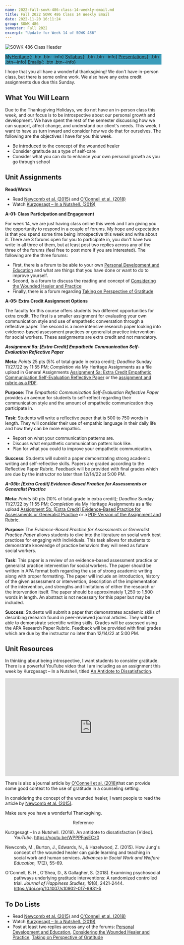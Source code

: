 ```yaml
---
name: 2022-fall-sowk-486-class-14-weekly-email.md
title: Fall 2022 SOWK 486 Class 14 Weekly Email
date: 2022-11-20 16:11:24
group: SOWK 486
semester: Fall 2022
excerpt: "Update for Week 14 of SOWK 486"
---
```


![SOWK 486 Class Header](https://jacobrcampbell.com/assets/media/2020-fall-sowk-486-class-header.png)

<div style="background-color: #3b9cba; width: 100%;" markdown="1">

[MyHeritage](https://myheritage.heritage.edu/ICS/Academics/SOWK/SOWK_486W/2223_FA-SOWK_486W-3/){: .btn .btn--info}
[Syllabus](https://jacobrcampbell.com/assets/media/2022-fall-sowk-486-syllabus.pdf){: .btn .btn--info}
[Presentations](https://presentations.jacobrcampbell.com){: .btn .btn--info}
[Emails](https://jacobrcampbell.com/communications/){: .btn .btn--info}

</div>

I hope that you all have a wonderful thanksgiving! We don't have in-person class, but there is some online work. We also have any extra credit assignments due due this Sunday.

## What You Will Learn

Due to the Thanksgiving Holidays, we do not have an in-person class this week, and our focus is to be introspective about our personal growth and development. We have spent the rest of the semester discussing how we can support, affect change, and understand our client's needs. This week, I want to have us turn inward and consider how we do that for ourselves. The following are the objectives I have for you this week.

- Be introduced to the concept of the wounded healer
- Consider gratitude as a type of self-care
- Consider what you can do to enhance your own personal growth as you go through school


## Unit Assignments

**Read/Watch**

- Read [Newcomb et al. (2015)](https://myheritage.heritage.edu/ICS/Portlets/ICS/Handoutportlet/viewhandler.ashx?handout_id=976f4f9e-a3da-4dda-bd3a-15e8665d5281) and [O'Connell et al. (2018)](https://myheritage.heritage.edu/ICS/Portlets/ICS/Handoutportlet/viewhandler.ashx?handout_id=80d27ac3-a21a-4b7e-ade4-c35635fcf319)
- Watch [Kurzgesagt – In a Nutshell. (2019)](https://youtu.be/WPPPFqsECz0)


**A-01: Class Participation and Engagement**

For week 14, we are just having class online this week and I am giving you the opportunity to respond in a couple of forums. My hope and expectation is that you spend some time being introspective this week and write about it. There are 3 forums open for you to participate in, you don't have two write in all three of them, but at least post two replies across any of the three of the forums (feel free to post more if you are interested). The following are the three forums:

- First, there is a forum to be able to your own [Personal Development and Education](https://myheritage.heritage.edu/ICS/Academics/SOWK/SOWK_486W/2223_FA-SOWK_486W-3/W-14_1121-1127.jnz?portlet=Group_Discussion_Forums&screen=PostView&screenType=change&id=34b6a7be-a4c5-4756-a79b-11cd85eba81d) and what are things that you have done or want to do to improve yourself.
- Second, is a forum to discuss the reading and concept of [Considering the Wounded Healer and Practice](https://myheritage.heritage.edu/ICS/Academics/SOWK/SOWK_486W/2223_FA-SOWK_486W-3/W-14_1121-1127.jnz?portlet=Group_Discussion_Forums&screen=PostView&screenType=change&id=6e4fa964-878d-4140-993f-99d396f17f67)
- Finally, there is a forum regarding [Taking on  Perspective of Gratitude](https://myheritage.heritage.edu/ICS/Academics/SOWK/SOWK_486W/2223_FA-SOWK_486W-3/W-14_1121-1127.jnz?portlet=Group_Discussion_Forums&screen=PostView&screenType=change&id=a6accd42-a8db-48c0-9a94-6a0cd0a53bf1)

**A-05: Extra Credit Assignment Options**

The faculty for this course offers students two different opportunities for extra credit. The first is a smaller assignment for evaluating your own communication style and use of empathetic conversation through a reflective paper. The second is a more intensive research paper looking into evidence-based assessment practices or generalist practice intervention for social workers. These assignments are extra credit and not mandatory.

**_Assignment 5a: [Extra Credit] Empathetic Communication Self-Evaluation Reflective Paper_**

**Meta**: _Points_ 25 pts (5% of total grade in extra credit); _Deadline_ Sunday 11/27/22 by 11:55 PM; _Completion_ via My Heritage Assignments as a file upload in General Assignments [Assignment 5a: Extra Credit Empathetic Communication Self-Evaluation Reflective Paper](https://myheritage.heritage.edu/ICS/Academics/SOWK/SOWK_486W/2223_FA-SOWK_486W-3/Assignments.jnz?portlet=Coursework&screen=AssignmentDetailView&screenType=change&id=0fc3e9e2-655e-4e0d-bcad-c781dfd3086c) or the [assignment and rubric as a PDF](https://myheritage.heritage.edu/ICS/Portlets/ICS/Handoutportlet/viewhandler.ashx?handout_id=8203119f-3b5b-41df-ae10-9bb9a1f87928).

**Purpose**: The _Empathetic Communication Self-Evaluation Reflective Paper_ provides an avenue for students to self-reflect regarding their communication style and the amount of empathetic communication they participate in. 

**Task**: Students will write a reflective paper that is 500 to 750 words in length. They will consider their use of empathic language in their daily life and how they can be more empathic.

- Report on what your communication patterns are.
- Discuss what empathetic communication patters look like.
- Plan for what you could to improve your empathetic communication.

**Success**: Students will submit a paper demonstrating strong academic writing and self-reflective skills. Papers are graded according to the Reflective Paper Rubric. Feedback will be provided with final grades which are due by the instructor no later than 12/14/22 at 5:00 PM.

**_A-05b: [Extra Credit] Evidence-Based Practice for Assessments or Generalist Practice_**

**Meta**:  _Points_ 50 pts (10% of total grade in extra credit); _Deadline_ Sunday 11/27/22 by 11:55 PM; _Completion_ via My Heritage Assignments as a file upload [Assignment 5b: [Extra Credit] Evidence-Based Practice for Assessments or Generalist Practice](https://myheritage.heritage.edu/ICS/Academics/SOWK/SOWK_486W/2223_FA-SOWK_486W-3/Assignments.jnz?portlet=Coursework&screen=AssignmentDetailView&screenType=change&id=0e0612dc-8b87-45e7-902b-f437453a5d41) or a [PDF Version of the Assignment and Rubric](https://myheritage.heritage.edu/ICS/Portlets/ICS/Handoutportlet/viewhandler.ashx?handout_id=3cd7841b-9fec-4597-a302-bef89cd118dd).

**Purpose**: The _Evidence-Based Practice for Assessments or Generalist Practice Paper_ allows students to dive into the literature on social work best practices for engaging with individuals. This task allows for students to demonstrate knowledge of practice behaviors they will need as future social workers.

**Task**: This paper is a review of an evidence-based assessment practice or generalist practice intervention for social workers. The paper should be written in APA format both regarding the use of strong academic writing along with proper formatting. The paper will include an introduction, history of the given assessment or intervention, description of the implementation of the intervention, and strengths and limitations of either the research or the intervention itself. The paper should be approximately 1,250 to 1,500 words in length. An abstract is not necessary for this paper but may be included.

**Success**:  Students will submit a paper that demonstrates academic skills of describing research found in peer-reviewed journal articles. They will be able to demonstrate scientific writing skills. Grades will be assessed using the APA Research Paper Rubric. Feedback will be provided with final grades which are due by the instructor no later than 12/14/22 at 5:00 PM.

## Unit Resources

In thinking about being introspective, I want students to consider gratitude. There is a powerful YouTube video that I am including as an assignment this week by Kurzgesagt – In a Nutshell, titled [An Antidote to Dissatisfaction](https://youtu.be/WPPPFqsECz0).

<iframe width="560" height="315" src="https://www.youtube.com/embed/WPPPFqsECz0" title="YouTube video player" frameborder="0" allow="accelerometer; autoplay; clipboard-write; encrypted-media; gyroscope; picture-in-picture" allowfullscreen></iframe>

There is also a journal article by [O'Connell et al. (2018)](https://myheritage.heritage.edu/ICS/Portlets/ICS/Handoutportlet/viewhandler.ashx?handout_id=80d27ac3-a21a-4b7e-ade4-c35635fcf319)that can provide some good context to the use of gratitude in a counseling setting.

In considering the concept of the wounded healer, I want people to read the article by [Newcomb et al. (2015)](https://myheritage.heritage.edu/ICS/Portlets/ICS/Handoutportlet/viewhandler.ashx?handout_id=976f4f9e-a3da-4dda-bd3a-15e8665d5281).

Make sure you have a wonderful Thanksgiving.

<div style="text-align: center" markdown="1">
Reference
</div>
<div style="margin: 0 0 0 2em; text-indent: -2em;" markdown="1">

Kurzgesagt – In a Nutshell. (2019). An antidote to dissatisfaction [Video]. _YouTube_. <https://youtu.be/WPPPFqsECz0>

Newcomb, M., Burton, J., Edwards, N., & Hazelwood, Z. (2015). How Jung's concept of the wounded healer can guide learning and teaching in social work and human services. _Advances in Social Work and Welfare Education, 17_(2), 55-69. 

O'Connell, B. H., O'Shea, D., & Gallagher, S. (2018). Examining psychosocial pathways underlying gratitude interventions: A randomized controlled trial. _Journal of Happiness Studies, 19_(8), 2421-2444. <https://doi.org/10.1007/s10902-017-9931-5>

</div>

## To Do Lists

- Read [Newcomb et al. (2015)](https://myheritage.heritage.edu/ICS/Portlets/ICS/Handoutportlet/viewhandler.ashx?handout_id=976f4f9e-a3da-4dda-bd3a-15e8665d5281) and [O'Connell et al. (2018)](https://myheritage.heritage.edu/ICS/Portlets/ICS/Handoutportlet/viewhandler.ashx?handout_id=80d27ac3-a21a-4b7e-ade4-c35635fcf319)
- Watch [Kurzgesagt – In a Nutshell. (2019)](https://youtu.be/WPPPFqsECz0)
- Post at least two replies across any of the forums: [Personal Development and Education](https://myheritage.heritage.edu/ICS/Academics/SOWK/SOWK_486W/2223_FA-SOWK_486W-3/W-14_1121-1127.jnz?portlet=Group_Discussion_Forums&screen=PostView&screenType=change&id=34b6a7be-a4c5-4756-a79b-11cd85eba81d), [Considering the Wounded Healer and Practice](https://myheritage.heritage.edu/ICS/Academics/SOWK/SOWK_486W/2223_FA-SOWK_486W-3/W-14_1121-1127.jnz?portlet=Group_Discussion_Forums&screen=PostView&screenType=change&id=6e4fa964-878d-4140-993f-99d396f17f67), [Taking on  Perspective of Gratitude](https://myheritage.heritage.edu/ICS/Academics/SOWK/SOWK_486W/2223_FA-SOWK_486W-3/W-14_1121-1127.jnz?portlet=Group_Discussion_Forums&screen=PostView&screenType=change&id=a6accd42-a8db-48c0-9a94-6a0cd0a53bf1)